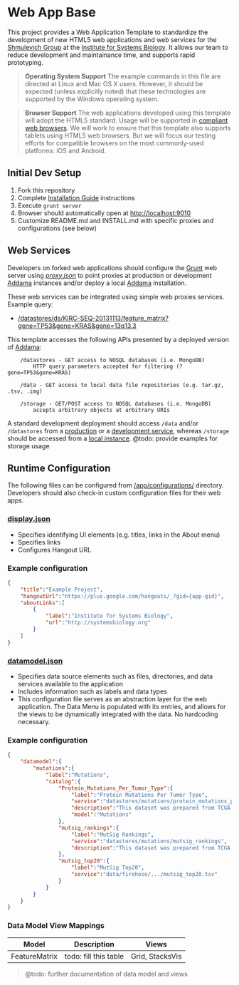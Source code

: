 # Web App Base #
This project provides a Web Application Template to standardize the development of new HTML5 web applications and
web services for the [Shmulevich Group](http://shmulevich.systemsbiology.net) at the 
[Institute for Systems Biology](http://systemsbiology.org).  It allows our team to reduce development and maintainance 
time, and supports rapid prototyping.

> **Operating System Support**
> The example commands in this file are directed at Linux and Mac OS X users.  However, it should be expected (unless
> explicitly noted) that these technologies are supported by the Windows operating system.

> **Browser Support**
> The web applications developed using this template will adopt the HTML5 standard.  Usage will be supported in [compliant web browsers](http://whatbrowser.org). We will work to ensure that this template also supports tablets using HTML5 web browsers.  But we will focus our testing efforts for compatible browsers on the most commonly-used platforms: iOS and Android.

Initial Dev Setup
-----
1. Fork this repository
2. Complete [Installation Guide](https://github.com/IlyaLab/WebAppBase/blob/master/INSTALL.md) instructions 
3. Execute ```grunt server ```
4. Browser should automatically open at [http://localhost:9010](http://localhost:9010)
5. Customize README.md and INSTALL.md with specific proxies and configurations (see below)

Web Services
-----
Developers on forked web applications should configure the [Grunt](http://gruntjs.com/) web server using [*proxy.json*](blob/master/proxy.json) to point proxies at production or development [Addama](https://github.com/IlyaLab/Addama) instances and/or deploy a local [Addama](https://github.com/IlyaLab/Addama) installation.

These web services can be integrated using simple web proxies services. Example query:
   * [/datastores/ds/KIRC-SEQ-20131113/feature_matrix?gene=TP53&gene=KRAS&gene=13q13.3](https://csacr.systemsbiology.net/development/datastores/ds/KIRC-SEQ-20131113/feature_matrix?gene=TP53&gene=KRAS&gene=13q13.3)

This template accesses the following APIs presented by a deployed version of [Addama](https://github.com/IlyaLab/Addama):
```
    /datastores - GET access to NOSQL databases (i.e. MongoDB)
        HTTP query parameters accepted for filtering (?gene=TP53&gene=KRAS)

    /data - GET access to local data file repositories (e.g. tar.gz, .tsv, .img)
    
    /storage - GET/POST access to NOSQL databases (i.e. MongoDB)
        accepts arbitrary objects at arbitrary URIs
```

A standard development deployment should access ```/data``` and/or ```/datastores``` from a [production](https://genespot.cancerregulome.org/svc/data) or a [development service](https://csacr.systemsbiology.net/development/datastores), whereas ```/storage``` should be accessed from a  [local instance](http://localhost:9010/svc/storage).  @todo: provide examples for storage usage

Runtime Configuration
-----
The following files can be configured from [/app/configurations/](https://github.com/IlyaLab/WebAppBase/tree/master/app/configurations) directory.  Developers should also check-in custom configuration files for their web apps.

### [display.json](https://github.com/IlyaLab/WebAppBase/blob/master/app/configurations/display.json) ###
 * Specifies identifying UI elements (e.g. titles, links in the About menu)
 * Specifies links
 * Configures Hangout URL

### Example configuration ###
```json
{
    "title":"Example Project",
    "hangoutUrl":"https://plus.google.com/hangouts/_?gid={app-gid}",
    "aboutLinks":[
        {
            "label":"Institute for Systems Biology",
            "url":"http://systemsbiology.org"
        }
    ]
}
```

### [datamodel.json](https://github.com/IlyaLab/WebAppBase/blob/master/app/configurations/datamodel.json) ###
 * Specifies data source elements such as files, directories, and data services available to the application
 * Includes information such as labels and data types
 * This configuration file serves as an abstraction layer for the web application. The Data Menu is populated with its entries, and allows for the views to be dynamically integrated with the data.  No hardcoding necessary.

### Example configuration ###
```json
{
    "datamodel":{
        "mutations":{
            "label":"Mutations",
            "catalog":{
                "Protein_Mutations_Per_Tumor_Type":{
                    "label":"Protein Mutations Per Tumor Type",
                    "service":"datastores/mutations/protein_mutations_per_tumor",
                    "description":"This dataset was prepared from TCGA MAF files produced by Firehose",
                    "model":"Mutations"
                },
                "mutsig_rankings":{
                    "label":"MutSig Rankings",
                    "service":"datastores/mutations/mutsig_rankings",
                    "description":"This dataset was prepared from TCGA MutSig 2.0 data produced by Firehose"
                },
                "mutsig_top20":{
                    "label":"MutSig Top20",
                    "service":"data/firehose/.../mutsig_top20.tsv"
                }
            }
        }
    }
}
```

### Data Model View Mappings ###
| Model | Description | Views |
| --- | --- | --- |
| FeatureMatrix | todo: fill this table | Grid, StacksVis |

> @todo: further documentation of data model and views
